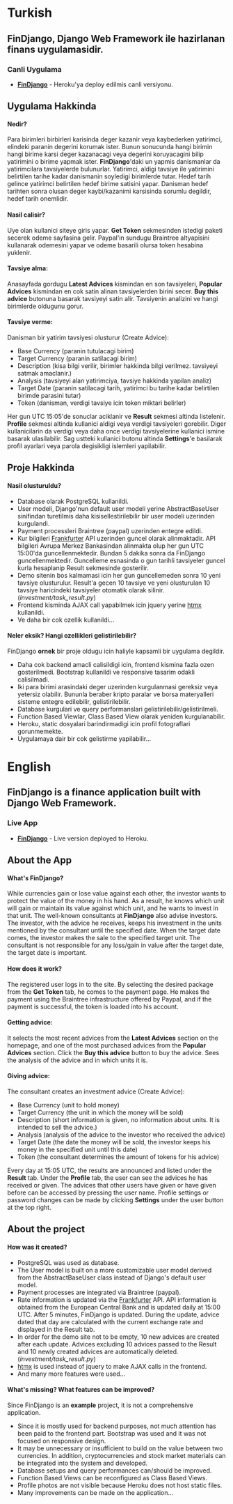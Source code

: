 # **Turkish**
## FinDjango, Django Web Framework ile hazirlanan finans uygulamasidir.
### Canli Uygulama
- [**FinDjango**](https://findjango.herokuapp.com) - Heroku'ya deploy edilmis canli versiyonu.

## Uygulama Hakkinda
#### Nedir?
Para birimleri birbirleri karisinda deger kazanir veya kaybederken yatirimci, elindeki paranin degerini korumak ister. Bunun sonucunda hangi birimin hangi birime karsi deger kazanacagi veya degerini koruyacagini bilip yatirimini o birime yapmak ister. **FinDjango**'daki un yapmis danismanlar da yatirimcilara tavsiyelerde bulunurlar. Yatirimci, aldigi tavsiye ile yatirimini belirtilen tarihe kadar danismanin soyledigi birimlerde tutar. Hedef tarih gelince yatirimci belirtilen hedef birime satisini yapar. Danisman hedef tarihten sonra olusan deger kaybi/kazanimi karsisinda sorumlu degildir, hedef tarih onemlidir.

#### Nasil calisir?
Uye olan kullanici siteye giris yapar. **Get Token** sekmesinden istedigi paketi secerek odeme sayfasina gelir. Paypal'in sundugu Braintree altyapisini kullanarak odemesini yapar ve odeme basarili olursa token hesabina yuklenir.

#### Tavsiye alma:
Anasayfada gordugu **Latest Advices** kismindan en son tavsiyeleri, **Popular Advices** kismindan en cok satin alinan tavsiyelerden birini secer. **Buy this advice** butonuna basarak tavsiyeyi satin alir. Tavsiyenin analizini ve hangi birimlerde oldugunu gorur.

#### Tavsiye verme:
Danisman bir yatirim tavsiyesi olusturur (Create Advice):
- Base Currency (paranin tutulacagi birim)
- Target Currency (paranin satilacagi birim)
- Description (kisa bilgi verilir, birimler hakkinda bilgi verilmez. tavsiyeyi satmak amaclanir.)
- Analysis (tavsiyeyi alan yatirimciya, tavsiye hakkinda yapilan analiz)
- Target Date (paranin satilacagi tarih, yatirimci bu tarihe kadar belirtilen birimde parasini tutar)
- Token (danisman, verdigi tavsiye icin token miktari belirler)

Her gun UTC 15:05'de sonuclar aciklanir ve **Result** sekmesi altinda listelenir. **Profile** sekmesi altinda kullanici aldigi veya verdigi tavsiyeleri gorebilir. Diger kullanicilarin da verdigi veya daha once verdigi tavsiyelerine kullanici ismine basarak ulasilabilir. 
Sag ustteki kullanici butonu altinda **Settings**'e basilarak profil ayarlari veya parola degisikligi islemleri yapilabilir.

## Proje Hakkinda
#### Nasil olusturuldu?
- Database olarak PostgreSQL kullanildi.
- User modeli, Django'nun default user modeli yerine AbstractBaseUser sinifindan turetilmis daha kisisellestirilebilir bir user modeli uzerinden kurgulandi. 
- Payment processleri Braintree (paypal) uzerinden entegre edildi.
- Kur bilgileri [Frankfurter](https://www.frankfurter.app/) API uzerinden guncel olarak alinmaktadir. API bilgileri Avrupa Merkez Bankasindan alinmakta olup her gun UTC 15:00'da guncellenmektedir. Bundan 5 dakika sonra da FinDjango guncellenmektedir. Guncelleme esnasinda o gun tarihli tavsiyeler guncel kurla hesaplanip Result sekmesinde gosterilir. 
- Demo sitenin bos kalmamasi icin her gun guncellemeden sonra 10 yeni tavsiye olusturulur. Result'a gecen 10 tavsiye ve yeni olusturulan 10 tavsiye haricindeki tavsiyeler otomatik olarak silinir.  (*investment/task_result.py*)
- Frontend kisminda AJAX call yapabilmek icin jquery yerine [htmx](https://htmx.org/) kullanildi.
- Ve daha bir cok ozellik kullanildi...


#### Neler eksik? Hangi ozellikleri gelistirilebilir?
FinDjango **ornek** bir proje oldugu icin haliyle kapsamli bir uygulama degildir. 
- Daha cok backend amacli calisildigi icin, frontend kismina fazla ozen gosterilmedi. Bootstrap kullanildi ve responsive tasarim odakli calisilmadi.
- Iki para birimi arasindaki deger uzerinden kurgulanmasi gereksiz veya yetersiz olabilir. Bununla beraber kripto paralar ve borsa materyalleri sisteme entegre edilebilir, gelistirilebilir.
- Database kurgulari ve query performanslari gelistirilebilir/gelistirilmeli.
- Function Based Viewlar, Class Based View olarak yeniden kurgulanabilir.
- Heroku, static dosyalari barindirmadigi icin profil fotograflari gorunmemekte.
- Uygulamaya dair bir cok gelistirme yapilabilir...

# English
## FinDjango is a finance application built with Django Web Framework.
### Live App
- [**FinDjango**](https://findjango.herokuapp.com) - Live version deployed to Heroku.

## About the App
#### What's FinDjango?
While currencies gain or lose value against each other, the investor wants to protect the value of the money in his hand. As a result, he knows which unit will gain or maintain its value against which unit, and he wants to invest in that unit. The well-known consultants at **FinDjango** also advise investors. The investor, with the advice he receives, keeps his investment in the units mentioned by the consultant until the specified date. When the target date comes, the investor makes the sale to the specified target unit. The consultant is not responsible for any loss/gain in value after the target date, the target date is important.

#### How does it work?
The registered user logs in to the site. By selecting the desired package from the **Get Token** tab, he comes to the payment page. He makes the payment using the Braintree infrastructure offered by Paypal, and if the payment is successful, the token is loaded into his account.

#### Getting advice:
It selects the most recent advices from the **Latest Advices** section on the homepage, and one of the most purchased advices from the **Popular Advices** section. Click the **Buy this advice** button to buy the advice. Sees the analysis of the advice and in which units it is.

#### Giving advice:
The consultant creates an investment advice (Create Advice):
- Base Currency (unit to hold money)
- Target Currency (the unit in which the money will be sold)
- Description (short information is given, no information about units. It is intended to sell the advice.)
- Analysis (analysis of the advice to the investor who received the advice)
- Target Date (the date the money will be sold, the investor keeps his money in the specified unit until this date)
- Token (the consultant determines the amount of tokens for his advice)

Every day at 15:05 UTC, the results are announced and listed under the **Result** tab. Under the **Profile** tab, the user can see the advices he has received or given. The advices that other users have given or have given before can be accessed by pressing the user name.
Profile settings or password changes can be made by clicking **Settings** under the user button at the top right.

## About the project
#### How was it created?
- PostgreSQL was used as database.
- The User model is built on a more customizable user model derived from the AbstractBaseUser class instead of Django's default user model.
- Payment processes are integrated via Braintree (paypal).
- Rate information is updated via the [Frankfurter](https://www.frankfurter.app/) API. API information is obtained from the European Central Bank and is updated daily at 15:00 UTC. After 5 minutes, FinDjango is updated. During the update, advice dated that day are calculated with the current exchange rate and displayed in the Result tab.
- In order for the demo site not to be empty, 10 new advices are created after each update. Advices excluding 10 advices passed to the Result and 10 newly created advices are automatically deleted. (*investment/task_result.py*)
- [htmx](https://htmx.org/) is used instead of jquery to make AJAX calls in the frontend.
- And many more features were used...


#### What's missing? What features can be improved?
Since FinDjango is an **example** project, it is not a comprehensive application.
- Since it is mostly used for backend purposes, not much attention has been paid to the frontend part. Bootstrap was used and it was not focused on responsive design.
- It may be unnecessary or insufficient to build on the value between two currencies. In addition, cryptocurrencies and stock market materials can be integrated into the system and developed.
- Database setups and query performances can/should be improved.
- Function Based Views can be reconfigured as Class Based Views.
- Profile photos are not visible because Heroku does not host static files.
- Many improvements can be made on the application...

